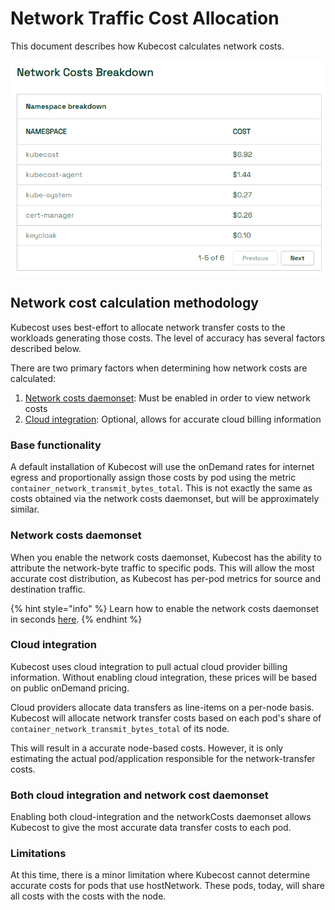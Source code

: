 # Network Traffic Cost Allocation

This document describes how Kubecost calculates network costs.

![network-costs screenshot](../../../images/network-cost-overview.png)

## Network cost calculation methodology

Kubecost uses best-effort to allocate network transfer costs to the workloads generating those costs. The level of accuracy has several factors described below.

There are two primary factors when determining how network costs are calculated:&#x20;

1. [Network costs daemonset](https://docs.kubecost.com/install-and-configure/advanced-configuration/network-costs-configuration): Must be enabled in order to view network costs
2. [Cloud integration](../../../cloud-integration.md): Optional, allows for accurate cloud billing information

### Base functionality

A default installation of Kubecost will use the onDemand rates for internet egress and proportionally assign those costs by pod using the metric `container_network_transmit_bytes_total`. This is not exactly the same as costs obtained via the network costs daemonset, but will be approximately similar.

### Network costs daemonset

When you enable the network costs daemonset, Kubecost has the ability to attribute the network-byte traffic to specific pods. This will allow the most accurate cost distribution, as Kubecost has per-pod metrics for source and destination traffic.

{% hint style="info" %}
Learn how to enable the network costs daemonset in seconds [here](https://docs.kubecost.com/install-and-configure/advanced-configuration/network-costs-configuration#enabling-network-costs).
{% endhint %}

### Cloud integration

Kubecost uses cloud integration to pull actual cloud provider billing information. Without enabling cloud integration, these prices will be based on public onDemand pricing.

Cloud providers allocate data transfers as line-items on a per-node basis. Kubecost will allocate network transfer costs based on each pod's share of `container_network_transmit_bytes_total` of its node.

This will result in a accurate node-based costs. However, it is only estimating the actual pod/application responsible for the network-transfer costs.

### Both cloud integration and network cost daemonset

Enabling both cloud-integration and the networkCosts daemonset allows Kubecost to give the most accurate data transfer costs to each pod.

### Limitations

At this time, there is a minor limitation where Kubecost cannot determine accurate costs for pods that use hostNetwork. These pods, today, will share all costs with the costs with the node.
